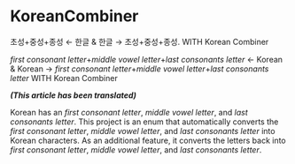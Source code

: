 # KoreanCombiner
초성+중성+종성 ← 한글 & 한글 → 초성+중성+종성. WITH Korean Combiner

_first consonant letter_+_middle vowel letter_+_last consonants letter_ ← Korean & Korean → _first consonant letter_+_middle vowel letter_+_last consonants letter_ WITH Korean Combiner


_**(This article has been translated)**_

Korean has an _first consonant letter_, _middle vowel letter_, and _last consonants letter_.
This project is an enum that automatically converts the _first consonant letter_, _middle vowel letter_, and _last consonants letter_ into Korean characters.
As an additional feature, it converts the letters back into _first consonant letter_, _middle vowel letter_, and _last consonants letter_.
